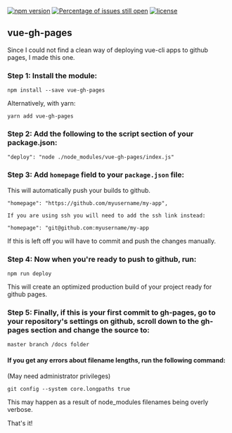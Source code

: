 [![npm version](https://badge.fury.io/js/vue-gh-pages.svg)](https://www.npmjs.com/package/vue-gh-pages)
[![Percentage of issues still open](http://isitmaintained.com/badge/open/kiefersivitz/vue-gh-pages.svg)](http://isitmaintained.com/project/kiefersivitz/vue-gh-pages "Percentage of issues still open")
[![license](https://img.shields.io/badge/license-MIT-brightgreen.svg)](https://github.com/kiefersivitz)

## vue-gh-pages

Since I could not find a clean way of deploying vue-cli apps to github pages, I made this one.

### Step 1: Install the module:

    npm install --save vue-gh-pages

Alternatively, with yarn:

    yarn add vue-gh-pages

### Step 2: Add the following to the script section of your package.json:

    "deploy": "node ./node_modules/vue-gh-pages/index.js"

### Step 3: Add `homepage` field to your `package.json` file:
This will automatically push your builds to github.

    "homepage": "https://github.com/myusername/my-app",

    If you are using ssh you will need to add the ssh link instead:

    "homepage": "git@github.com:myusername/my-app

If this is left off you will have to commit and push the changes manually.

### Step 4: Now when you're ready to push to github, run:

    npm run deploy

This will create an optimized production build of your project ready for github pages.

### Step 5: Finally, if this is your first commit to gh-pages, go to your repository's settings on github, scroll down to the gh-pages section and change the source to:

    master branch /docs folder

#### If you get any errors about filename lengths, run the following command:
(May need administrator privileges)

    git config --system core.longpaths true

This may happen as a result of node_modules filenames being overly verbose.


That's it!

